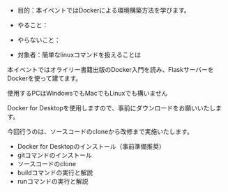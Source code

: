 


- 目的：本イベントではDockerによる環境構築方法を学びます。

- やること：

- やらないこと：

- 対象者：簡単なlinuxコマンドを扱えることは


本イベントではオライリー書籍出版のDocker入門を読み、FlaskサーバーをDockerを使って建てます。





使用するPCはWindowsでもMacでもLinuxでも構いません


Docker for Desktopを使用しますので、事前にダウンロードをお願いいたします。


今回行うのは、ソースコードのcloneから改修まで実施いたします。

- Docker for Desktopのインストール（事前準備推奨）
- gitコマンドのインストール
- ソースコードのclone
- buildコマンドの実行と解説
- runコマンドの実行と解説




